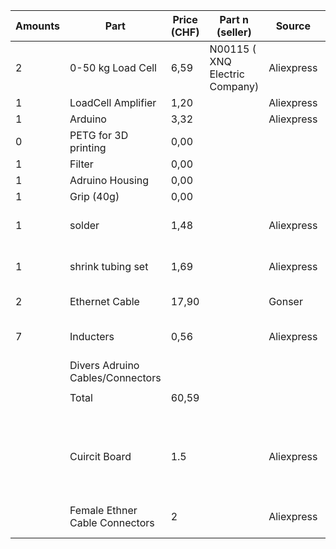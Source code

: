 | Amounts | Part                             | Price (CHF) | Part n (seller)                | Source     | Link (might break over time)                                                                                                                                                                                                                                                                                                                                                                                                                                                                                                                                                                                                                                                                                                                                                                                                                                                                                                                                                                                                                                                                                                                                                                                                                                                                                                                                                                                                                                                  |
| ------- | -------------------------------- | ----------- | ------------------------------ | ---------- | ----------------------------------------------------------------------------------------------------------------------------------------------------------------------------------------------------------------------------------------------------------------------------------------------------------------------------------------------------------------------------------------------------------------------------------------------------------------------------------------------------------------------------------------------------------------------------------------------------------------------------------------------------------------------------------------------------------------------------------------------------------------------------------------------------------------------------------------------------------------------------------------------------------------------------------------------------------------------------------------------------------------------------------------------------------------------------------------------------------------------------------------------------------------------------------------------------------------------------------------------------------------------------------------------------------------------------------------------------------------------------------------------------------------------------------------------------------------------------- |
| 2       | 0-50 kg Load Cell                | 6,59        | N00115 ( XNQ Electric Company) | Aliexpress | [https://de.aliexpress.com/item/1005004503690122.html?spm=a2g0o.order_list.order_list_main.15.15225c5fzMplY9&gatewayAdapt=glo2deu#nav-specification](https://de.aliexpress.com/item/1005004503690122.html?spm=a2g0o.order_list.order_list_main.15.15225c5fzMplY9&gatewayAdapt=glo2deu#nav-specification)                                                                                                                                                                                                                                                                                                                                                                                                                                                                                                                                                                                                                                                                                                                                                                                                                                                                                                                                                                                                                                                                                                                                                                      |
| 1       | LoadCell Amplifier               | 1,20        |                                | Aliexpress | [https://de.aliexpress.com/item/1005006236715093.html?spm=a2g0o.order_list.order_list_main.65.421b5c5fT77S6W&gatewayAdapt=glo2deu](https://de.aliexpress.com/item/1005006236715093.html?spm=a2g0o.order_list.order_list_main.65.421b5c5fT77S6W&gatewayAdapt=glo2deu)                                                                                                                                                                                                                                                                                                                                                                                                                                                                                                                                                                                                                                                                                                                                                                                                                                                                                                                                                                                                                                                                                                                                                                                                          |
| 1       | Arduino                          | 3,32        |                                | Aliexpress | [https://de.aliexpress.com/item/1005006223846268.html?spm=a2g0o.order_list.order_list_main.50.421b5c5fT77S6W&gatewayAdapt=glo2deu](https://de.aliexpress.com/item/1005006223846268.html?spm=a2g0o.order_list.order_list_main.50.421b5c5fT77S6W&gatewayAdapt=glo2deu)                                                                                                                                                                                                                                                                                                                                                                                                                                                                                                                                                                                                                                                                                                                                                                                                                                                                                                                                                                                                                                                                                                                                                                                                          |
| 0       | PETG for 3D printing             | 0,00        |                                |            |                                                                                                                                                                                                                                                                                                                                                                                                                                                                                                                                                                                                                                                                                                                                                                                                                                                                                                                                                                                                                                                                                                                                                                                                                                                                                                                                                                                                                                                                               |
| 1       | Filter                           | 0,00        |                                |            |                                                                                                                                                                                                                                                                                                                                                                                                                                                                                                                                                                                                                                                                                                                                                                                                                                                                                                                                                                                                                                                                                                                                                                                                                                                                                                                                                                                                                                                                               |
| 1       | Adruino Housing                  | 0,00        |                                |            |                                                                                                                                                                                                                                                                                                                                                                                                                                                                                                                                                                                                                                                                                                                                                                                                                                                                                                                                                                                                                                                                                                                                                                                                                                                                                                                                                                                                                                                                               |
| 1       | Grip (40g)                       | 0,00        |                                |            |                                                                                                                                                                                                                                                                                                                                                                                                                                                                                                                                                                                                                                                                                                                                                                                                                                                                                                                                                                                                                                                                                                                                                                                                                                                                                                                                                                                                                                                                               |
| 1       | solder                           | 1,48        |                                | Aliexpress | [https://de.aliexpress.com/item/1005007345458052.html?spm=a2g0o.productlist.main.5.4e9d2307W2u14g&algo_pvid=f6089072-d018-4f45-b315-1a13128cbeb9&algo_exp_id=f6089072-d018-4f45-b315-1a13128cbeb9-2&pdp_npi=4%40dis%21CHF%213.52%211.48%21%21%2128.10%2111.80%21%402103835e17325509497475963e53fb%2112000040354731110%21sea%21CH%212619016612%21X&curPageLogUid=c0wcpUg3bFX7&utparam-url=scene%3Asearch%7Cquery_from%3A](https://de.aliexpress.com/item/1005007345458052.html?spm=a2g0o.productlist.main.5.4e9d2307W2u14g&algo_pvid=f6089072-d018-4f45-b315-1a13128cbeb9&algo_exp_id=f6089072-d018-4f45-b315-1a13128cbeb9-2&pdp_npi=4%40dis%21CHF%213.52%211.48%21%21%2128.10%2111.80%21%402103835e17325509497475963e53fb%2112000040354731110%21sea%21CH%212619016612%21X&curPageLogUid=c0wcpUg3bFX7&utparam-url=scene%3Asearch%7Cquery_from%3A)                                                                                                                                                                                                                                                                                                                                                                                                                                                                                                                                                                                                                              |
| 1       | shrink tubing set                | 1,69        |                                | Aliexpress | [https://de.aliexpress.com/item/1005005901731590.html?spm=a2g0o.productlist.main.25.6957Dg1GDg1G3x&algo_pvid=6b737ec3-9cf4-4750-bae5-e49be54d08fe&algo_exp_id=6b737ec3-9cf4-4750-bae5-e49be54d08fe-12&pdp_npi=4%40dis%21CHF%215.64%211.69%21%21%2145.05%2113.51%21%402103835e17325508518092888e53fb%2112000034778449568%21sea%21CH%212619016612%21X&curPageLogUid=LaUhGEc5PJu6&utparam-url=scene%3Asearch%7Cquery_from%3A](https://de.aliexpress.com/item/1005005901731590.html?spm=a2g0o.productlist.main.25.6957Dg1GDg1G3x&algo_pvid=6b737ec3-9cf4-4750-bae5-e49be54d08fe&algo_exp_id=6b737ec3-9cf4-4750-bae5-e49be54d08fe-12&pdp_npi=4%40dis%21CHF%215.64%211.69%21%21%2145.05%2113.51%21%402103835e17325508518092888e53fb%2112000034778449568%21sea%21CH%212619016612%21X&curPageLogUid=LaUhGEc5PJu6&utparam-url=scene%3Asearch%7Cquery_from%3A)                                                                                                                                                                                                                                                                                                                                                                                                                                                                                                                                                                                                                          |
| 2       | Ethernet Cable                   | 17,90       |                                | Gonser     | [https://www.gonser.ch/patchkabel-cat6-weiss-30-m/a-3134/?ReferrerID=7&gad_source=1&gclid=CjwKCAiA3ZC6BhBaEiwAeqfvyvrKzmgejmtz5HGihoTzHpdGLaXgePQT01Ddt067wLLT0_Rup5P6PBoCfA8QAvD_BwE&gclsrc=aw.ds](https://www.gonser.ch/patchkabel-cat6-weiss-30-m/a-3134/?ReferrerID=7&gad_source=1&gclid=CjwKCAiA3ZC6BhBaEiwAeqfvyvrKzmgejmtz5HGihoTzHpdGLaXgePQT01Ddt067wLLT0_Rup5P6PBoCfA8QAvD_BwE&gclsrc=aw.ds)                                                                                                                                                                                                                                                                                                                                                                                                                                                                                                                                                                                                                                                                                                                                                                                                                                                                                                                                                                                                                                                                        |
| 7       | Inducters                        | 0,56        |                                | Aliexpress | [https://de.aliexpress.com/item/33015972640.html?spm=a2g0o.productlist.main.1.319f52dc4l8BhQ&algo_pvid=3d660226-126b-49ac-b655-472467aea5ec&algo_exp_id=3d660226-126b-49ac-b655-472467aea5ec-0&pdp_npi=4%40dis%21CHF%210.69%210.56%21%21%210.76%210.62%21%40211b61bb17325510435713290eb68b%2167166970487%21sea%21CH%212619016612%21X&curPageLogUid=s3iZbbrwhREx&utparam-url=scene%3Asearch%7Cquery_from%3A](https://de.aliexpress.com/item/33015972640.html?spm=a2g0o.productlist.main.1.319f52dc4l8BhQ&algo_pvid=3d660226-126b-49ac-b655-472467aea5ec&algo_exp_id=3d660226-126b-49ac-b655-472467aea5ec-0&pdp_npi=4%40dis%21CHF%210.69%210.56%21%21%210.76%210.62%21%40211b61bb17325510435713290eb68b%2167166970487%21sea%21CH%212619016612%21X&curPageLogUid=s3iZbbrwhREx&utparam-url=scene%3Asearch%7Cquery_from%3A)                                                                                                                                                                                                                                                                                                                                                                                                                                                                                                                                                                                                                                                        |
|         | Divers Adruino Cables/Connectors |             |                                |            |                                                                                                                                                                                                                                                                                                                                                                                                                                                                                                                                                                                                                                                                                                                                                                                                                                                                                                                                                                                                                                                                                                                                                                                                                                                                                                                                                                                                                                                                               |
|         |                                  |             |                                |            |                                                                                                                                                                                                                                                                                                                                                                                                                                                                                                                                                                                                                                                                                                                                                                                                                                                                                                                                                                                                                                                                                                                                                                                                                                                                                                                                                                                                                                                                               |
|         | Total                            | 60,59       |                                |            |                                                                                                                                                                                                                                                                                                                                                                                                                                                                                                                                                                                                                                                                                                                                                                                                                                                                                                                                                                                                                                                                                                                                                                                                                                                                                                                                                                                                                                                                               |
|         |                                  |             |                                |            |                                                                                                                                                                                                                                                                                                                                                                                                                                                                                                                                                                                                                                                                                                                                                                                                                                                                                                                                                                                                                                                                                                                                                                                                                                                                                                                                                                                                                                                                               |
|         |                                  |             |                                |            |                                                                                                                                                                                                                                                                                                                                                                                                                                                                                                                                                                                                                                                                                                                                                                                                                                                                                                                                                                                                                                                                                                                                                                                                                                                                                                                                                                                                                                                                               |
|         |                                  |             |                                |            |                                                                                                                                                                                                                                                                                                                                                                                                                                                                                                                                                                                                                                                                                                                                                                                                                                                                                                                                                                                                                                                                                                                                                                                                                                                                                                                                                                                                                                                                               |
|         | Cuircit Board                    | 1.5         |                                | Aliexpress | [https://de.aliexpress.com/item/1005006172387930.html?spm=a2g0o.productlist.main.33.73304038DJPLrf&algo_pvid=494aa247-b044-4854-aeae-8f3e8d5ecad2&algo_exp_id=494aa247-b044-4854-aeae-8f3e8d5ecad2-16&pdp_npi=4%40dis%21CHF%214.74%211.37%21%21%2137.29%2110.81%21%402103856417379798657661651e716c%2112000036112215463%21sea%21CH%212619016612%21X&curPageLogUid=NSdqAmZ63EQb&utparam-url=scene%3Asearch%7Cquery_from%3A&_gl=1\*fz5nhw\*_ga\*MTYwNTI0ODE1NC4xNzM3OTc5ODY5\*_ga_VED1YSGNC7\*MTczNzk3OTg2OC4xLjAuMTczNzk3OTg2OS42MC4wLjA.\*_gcl_aw\*R0NMLjE3Mzc5Nzk4NjkuQ2p3S0NBaUEtdHk4QmhBX0Vpd0FreW9hMzVSaDB0ckYtd2QwWHJ0WlE5Ym5lSTg3NlJCS1lCUGRkZVdCRmFyYURsTk9IN1lRREx5OTR4b0NzUVVRQXZEX0J3RQ..\*_gcl_au\*NzM4NDc4NzkzLjE3Mzc5Nzk4NzA.](https://de.aliexpress.com/item/1005006172387930.html?spm=a2g0o.productlist.main.33.73304038DJPLrf&algo_pvid=494aa247-b044-4854-aeae-8f3e8d5ecad2&algo_exp_id=494aa247-b044-4854-aeae-8f3e8d5ecad2-16&pdp_npi=4%40dis%21CHF%214.74%211.37%21%21%2137.29%2110.81%21%402103856417379798657661651e716c%2112000036112215463%21sea%21CH%212619016612%21X&curPageLogUid=NSdqAmZ63EQb&utparam-url=scene%3Asearch%7Cquery_from%3A&_gl=1*fz5nhw*_ga*MTYwNTI0ODE1NC4xNzM3OTc5ODY5*_ga_VED1YSGNC7*MTczNzk3OTg2OC4xLjAuMTczNzk3OTg2OS42MC4wLjA.*_gcl_aw*R0NMLjE3Mzc5Nzk4NjkuQ2p3S0NBaUEtdHk4QmhBX0Vpd0FreW9hMzVSaDB0ckYtd2QwWHJ0WlE5Ym5lSTg3NlJCS1lCUGRkZVdCRmFyYURsTk9IN1lRREx5OTR4b0NzUVVRQXZEX0J3RQ..*_gcl_au*NzM4NDc4NzkzLjE3Mzc5Nzk4NzA.) |
|         | Female Ethner Cable Connectors   | 2           |                                | Aliexpress | [https://de.aliexpress.com/item/4000233396227.html?spm=a2g0o.productlist.main.16.1e7417b57DJTzV&algo_pvid=d686c97b-2e07-47ce-9a43-6ac98a8e5d86&algo_exp_id=d686c97b-2e07-47ce-9a43-6ac98a8e5d86-15&pdp_npi=4%40dis%21CHF%212.13%212.03%21%21%212.30%212.19%21%40210384cc17379801260878829e6e14%2110000000946738865%21sea%21CH%212619016612%21X&curPageLogUid=2SKSGKz8d9sF&utparam-url=scene%3Asearch%7Cquery_from%3A](https://de.aliexpress.com/item/4000233396227.html?spm=a2g0o.productlist.main.16.1e7417b57DJTzV&algo_pvid=d686c97b-2e07-47ce-9a43-6ac98a8e5d86&algo_exp_id=d686c97b-2e07-47ce-9a43-6ac98a8e5d86-15&pdp_npi=4%40dis%21CHF%212.13%212.03%21%21%212.30%212.19%21%40210384cc17379801260878829e6e14%2110000000946738865%21sea%21CH%212619016612%21X&curPageLogUid=2SKSGKz8d9sF&utparam-url=scene%3Asearch%7Cquery_from%3A)                                                                                                                                                                                                                                                                                                                                                                                                                                                                                                                                                                                                                                    |
